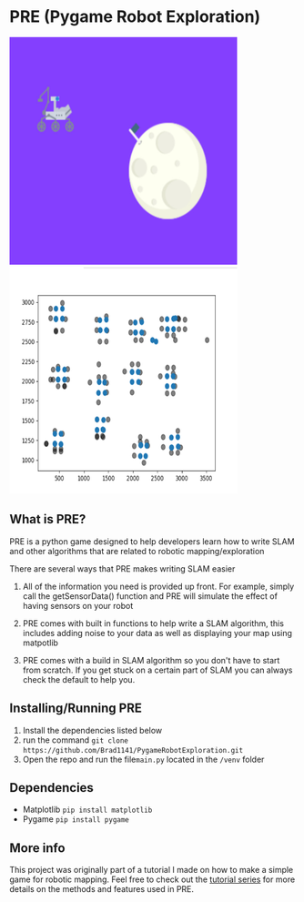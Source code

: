 # PRE (Pygame Robot Exploration)
<img src="part1_superLarge.jpg" width="400" height="400"> <img src="MoreDetailedMap.png" width="400" height="400">

## What is PRE?
PRE is a python game designed to help developers learn how to write SLAM and other algorithms that are related to robotic mapping/exploration

There are several ways that PRE makes writing SLAM easier

1. All of the information you need is provided up front. For example, simply call the getSensorData() function and PRE will simulate the effect of having sensors on your robot

2. PRE comes with built in functions to help write a SLAM algorithm, this includes adding noise to your data as well as displaying your map using matpotlib

3. PRE comes with a build in SLAM algorithm so you don't have to start from scratch. If you get stuck on a certain part of SLAM you can always check the default to help you.

## Installing/Running PRE
1. Install the dependencies listed below
2. run the command ```git clone https://github.com/Brad1141/PygameRobotExploration.git```
3. Open the repo and run the file```main.py``` located in the ```/venv``` folder

## Dependencies
* Matplotlib
```pip install matplotlib```
* Pygame
```pip install pygame```

## More info
This project was originally part of a tutorial I made on how to make a simple game for robotic mapping. Feel free to check out the [tutorial series](https://roving-robots.com/2020/05/04/python-game-for-robot-exploration-part-1/) for more details on the methods and features used in PRE. 

